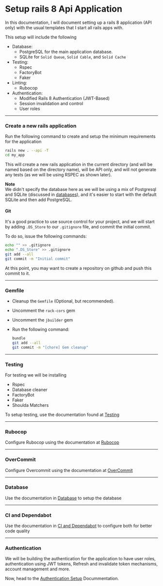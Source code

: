 # Setup rails 8 Api Application

In this documentation, I will document setting up a rails 8 application (API only) with the usual templates that I start all rails apps with.

This setup will include the following

- Database:
  - PostgreSQL for the main application database.
  - SQLite for `Solid Queue`, `Solid Cable`, and `Solid Cache`
- Testing:
  - Rspec
  - FactoryBot
  - Faker
- Linting:
  - Rubocop
- Authentication:
  - Modified Rails 8 Authentication (JWT-Based)
  - Session invalidation and control
  - User roles

---

### Create a new rails application

Run the following command to create and setup the minimum requirements for the application

```bash
rails new . --api -T
cd my_app
```

This will create a new rails application in the current directory (and will be named based on the directory name), will be API only, and will not generate any tests (as we will be using RSPEC as shown later).

**Note** \
We didn't specify the database here as we will be using a mix of Postgresql and SQLite (discussed in [databases](./setup/database.md)), and it's easier to start with the default SQLite and then add PostgreSQL.

#### Git

It's a good practice to use source control for your project, and we will start by adding `.DS_Store` to our `.gitignore` file, and commit the initial commit.

To do so, issue the following commands:

```bash
echo "" >> .gitignore
echo ".DS_Store" >> .gitignore
git add --all
git commit -m "Initial commit"
```

At this point, you may want to create a repository on github and push this commit to it.

---

### Gemfile

- Cleanup the `Gemfile` (Optional, but recommended).
- Uncomment the `rack-cors` gem
- Uncomment the `jbuilder` gem

- Run the following command:

  ```bash
  bundle
  git add --all
  git commit -m "[chore] Gem cleanup"
  ```

---

### Testing

For testing we will be installing

- Rspec
- Database cleaner
- FactoryBot
- Faker
- Shoulda Matchers

To setup testing, use the documentation found at [Testing](./setup/testing.md)

---

### Rubocop

Configure Rubocop using the documentation at [Rubocop](./setup/rubocop.md)

---

### OverCommit

Configure Overcommit using the documentation at [OverCommit](./setup/overcommit.md)

---

### Database

Use the documentation in [Database](./setup/database.md) to setup the database

---

### CI and Dependabot

Use the documentation in [CI and Dependabot](./setup/ci_and_dependabot.md) to configure both for better code quality

---

### Authentication

We will be building the authentication for the application to have user roles, authentication using JWT tokens, Refresh and invalidate token mechanisms, account management and more.

Now, head to the [Authentication Setup](./auth/setup-auth.md) Docummentation.
